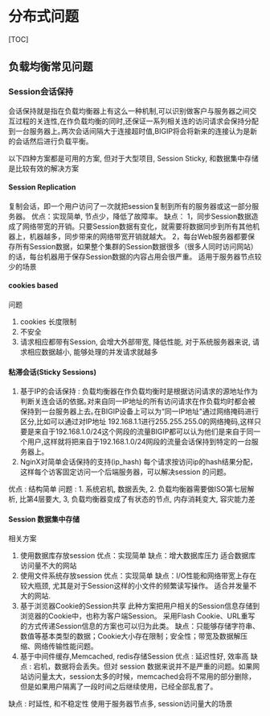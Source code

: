 # 分布式问题

[TOC]

## 负载均衡常见问题

### Session会话保持

会话保持就是指在负载均衡器上有这么一种机制,可以识别做客户与服务器之间交互过程的关连性,在作负载均衡的同时,还保证一系列相关连的访问请求会保持分配到一台服务器上｡两次会话间隔大于连接超时值,BIGIP将会将新来的连接认为是新的会话然后进行负载平衡｡

以下四种方案都是可用的方案, 但对于大型项目, Session Sticky, 和数据集中存储是比较有效的解决方案

#### Session Replication

   复制会话，即一个用户访问了一次就把session复制到所有的服务器或这一部分服务器。
   优点：实现简单, 节点少，降低了故障率。
   缺点：
      1，同步Session数据造成了网络带宽的开销。只要Session数据有变化，就需要将数据同步到所有其他机器上，机器越多，同步带来的网络带宽开销就越大。
      2，每台Web服务器都要保存所有Session数据，如果整个集群的Session数据很多（很多人同时访问网站）的话，每台机器用于保存Session数据的内容占用会很严重。
   适用于服务器节点较少的场景

#### cookies based

问题

   1. cookies 长度限制
   2. 不安全
   3. 请求相应都带有Session, 会增大外部带宽, 降低性能, 对于系统服务器来说, 请求相应数据越小, 能够处理的并发请求就越多

#### 粘滞会话(Sticky Sessions)

   1. 基于IP的会话保持 : 负载均衡器在作负载均衡时是根据访问请求的源地址作为判断关连会话的依据｡对来自同一IP地址的所有访问请求在作负载均时都会被保持到一台服务器上去｡在BIGIP设备上可以为“同一IP地址"通过网络掩码进行区分,比如可以通过对IP地址 192.168.1.1进行255.255.255.0的网络掩码,这样只要是来自于192.168.1.0/24这个网段的流量BIGIP都可以认为他们是来自于同一个用户,这样就将把来自于192.168.1.0/24网段的流量会话保持到特定的一台服务器上｡
   2. NginX对简单会话保持的支持(ip_hash)
      每个请求按访问ip的hash结果分配，这样每个访客固定访问一个后端服务器，可以解决session 的问题。

   优点 : 结构简单
   问题 : 1. 系统宕机, 数据丢失, 2. 负载均衡器需要做ISO第七层解析, 比第4层要大, 3, 负载均衡器变成了有状态的节点, 内存消耗变大, 容灾能力差

#### Session 数据集中存储

相关方案

   1. 使用数据库存放session
      优点：实现简单
      缺点：增大数据库压力
      适合数据库访问量不大的网站
   2. 使用文件系统存放session
      优点：实现简单
      缺点：I/O性能和网络带宽上存在较大瓶颈, 尤其是对于Session这样的小文件的频繁读写操作。
      适合并发量不大的网站.
   3. 基于浏览器Cookie的Session共享 
      此种方案把用户相关的Session信息存储到浏览器的Cookie中，也称为客户端Session。 
      采用Flash Cookie、URL重写的方式传递Session信息的方案也可以归为此类。 
      缺点：只能够存储字符串、数值等基本类型的数据；Cookie大小存在限制；安全性；带宽及数据解压缩、网络传输性能问题。
   4. 基于中间件缓存,Memcached, redis存储Session
      优点 : 延迟性好, 效率高
      缺点 : 宕机，数据将会丢失。但对 session 数据来说并不是严重的问题。如果网站访问量太大，session太多的时候，memcached会将不常用的部分删除，但是如果用户隔离了一段时间之后继续使用，已经全部乱套了。

缺点 : 时延性, 和不稳定性
使用于服务器节点多, session访问量大的场景

